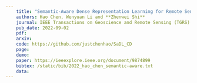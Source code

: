 ```yaml
---
    title: "Semantic-Aware Dense Representation Learning for Remote Sensing Image Change Detection"
    authors: Hao Chen, Wenyuan Li and **Zhenwei Shi**
    journal: IEEE Transactions on Geoscience and Remote Sensing (TGRS)
    pub_date: 2022-09-02
    pdf: 
    arxiv: 
    code: https://github.com/justchenhao/SaDL_CD
    page: 
    demo: 
    paper: https://ieeexplore.ieee.org/document/9874899
    bibtex: /static/bib/2022_hao_chen_semantic-aware.txt
    data:
---
```

    